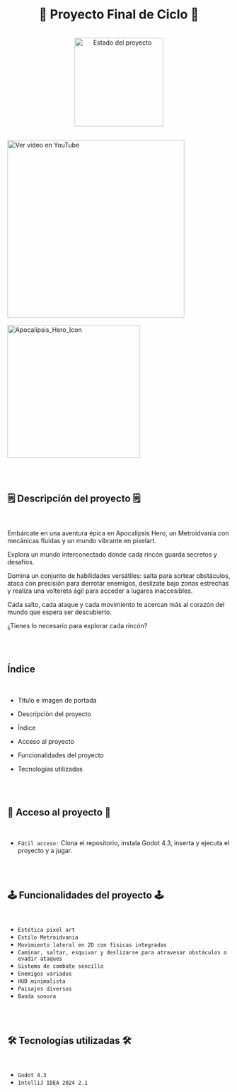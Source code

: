 <h1 align="center">🏁 Proyecto Final de Ciclo 🏁</h1>
<br>
<div align="center">
  <img src="https://img.shields.io/badge/STATUS-EN%20DESAROLLO-green" alt="Estado del proyecto" width="200">
</div>
<br>
<p float="left">
  <a href="https://www.youtube.com/watch?v=LOhfqjmasi0" target="_blank">
     <img src="https://img.youtube.com/vi/LOhfqjmasi0/0.jpg" width="400" alt="Ver video en YouTube" />
  </a>
  &nbsp;&nbsp;&nbsp;&nbsp;&nbsp;&nbsp;&nbsp;&nbsp;&nbsp;&nbsp;&nbsp;&nbsp;&nbsp;&nbsp;&nbsp;&nbsp;&nbsp;&nbsp;&nbsp;&nbsp;&nbsp;&nbsp;&nbsp;&nbsp;&nbsp;&nbsp;&nbsp;
  &nbsp;&nbsp;&nbsp;&nbsp;&nbsp;&nbsp;&nbsp;&nbsp;&nbsp;&nbsp;&nbsp;&nbsp;&nbsp;&nbsp;&nbsp;&nbsp;&nbsp;&nbsp;&nbsp;&nbsp;&nbsp;&nbsp;&nbsp;&nbsp;&nbsp;&nbsp;&nbsp;
  <img src="https://github.com/user-attachments/assets/b0632b45-73b0-4c48-947a-a0a8bbc5748b" width="300" alt="Apocalipsis_Hero_Icon" />
</p>

<br><br>

<h2>🗒️ Descripción del proyecto 🗒️</h2>
<br>
<p>Embárcate en una aventura épica en Apocalipsis Hero, un Metroidvania con mecánicas fluidas y un mundo vibrante en pixelart.</p>
<p>Explora un mundo interconectado donde cada rincón guarda secretos y desafíos.</p>
<p>Domina un conjunto de habilidades versátiles: salta para sortear obstáculos, ataca con precisión para derrotar enemigos, deslízate bajo zonas estrechas y realiza una voltereta ágil para acceder a lugares inaccesibles.</p>
<p>Cada salto, cada ataque y cada movimiento te acercan más al corazón del mundo que espera ser descubierto.</p>
<p>¿Tienes lo necesario para explorar cada rincón?</p>

<br><br>


<h2>Índice</h2>
<br>

* Título e imagen de portada


* Descripción del proyecto


* Índice


* Acceso al proyecto


* Funcionalidades del proyecto
 

* Tecnologías utilizadas

<br><br>

<h2>🔨 Acceso al proyecto 🔨</h2>
<br>

- `Fácil acceso:`  Clona el repositorio, instala Godot 4.3, inserta y ejecuta el proyecto  y a jugar.
  
<br><br>    

<h2>🕹️ Funcionalidades del proyecto 🕹️</h2>
<br>
 
- `Estética pixel art`
- `Estilo Metroidvania`
- `Movimiento lateral en 2D con físicas integradas`
- `Caminar, saltar, esquivar y deslizarse para atravesar obstáculos o evadir ataques`
- `Sistema de combate sencillo`
- `Enemigos variados`
- `HUD minimalista`
- `Paisajes diversos`
- `Banda sonora`

<br><br>

<h2>🛠️ Tecnologías utilizadas 🛠️</h2>
<br>
 
- `Godot 4.3`
- `IntelliJ IDEA 2024 2.1`

